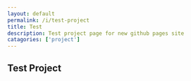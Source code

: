 ```yaml
---
layout: default
permalink: /i/test-project
title: Test
description: Test project page for new github pages site
catagories: ['project']
---
```


## Test Project
